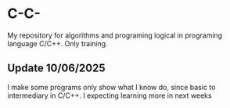 # C-C-
My repository for algorithms and programing logical in programing language C/C++. Only training.

## Update 10/06/2025

I make some programs only show what I know do, since basic to intermediary in C/C++. I expecting learning more in next weeks